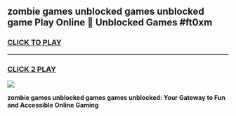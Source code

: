 
## zombie games unblocked games unblocked game Play Online 👋 Unblocked Games #ft0xm
<h3>
<a href="https://premium.freeplayer.one?title=zombie_games_unblocked_games&ref=21F">CLICK TO PLAY</a></h3>
<hr>

<h3>
<a href="https://premium.freeplayer.one?title=zombie_games_unblocked_games&ref=21F">CLICK 2 PLAY</a>
  
</h3>

<a href="https://premium.freeplayer.one?title=zombie_games_unblocked_games&ref=21F/"><img src="https://clearcache.store/games.png"></a>


**zombie games unblocked games games unblocked: Your Gateway to Fun and Accessible Online Gaming**
